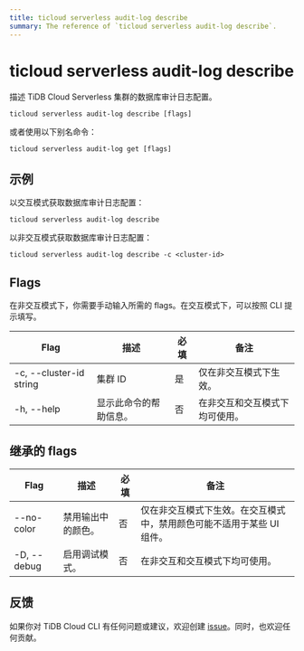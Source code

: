 ```yaml
---
title: ticloud serverless audit-log describe
summary: The reference of `ticloud serverless audit-log describe`.
---
```


# ticloud serverless audit-log describe

描述 TiDB Cloud Serverless 集群的数据库审计日志配置。

```shell
ticloud serverless audit-log describe [flags]
```

或者使用以下别名命令：

```shell
ticloud serverless audit-log get [flags]
```

## 示例

以交互模式获取数据库审计日志配置：

```shell
ticloud serverless audit-log describe
```

以非交互模式获取数据库审计日志配置：

```shell
ticloud serverless audit-log describe -c <cluster-id>
```

## Flags

在非交互模式下，你需要手动输入所需的 flags。在交互模式下，可以按照 CLI 提示填写。

| Flag                    | 描述                         | 必填 | 备注                                               |
|-------------------------|------------------------------|--------|----------------------------------------------------|
| -c, --cluster-id string | 集群 ID                     | 是     | 仅在非交互模式下生效。                              |
| -h, --help              | 显示此命令的帮助信息。       | 否     | 在非交互和交互模式下均可使用。                        |

## 继承的 flags

| Flag                 | 描述                                                                 | 必填 | 备注                                                                 |
|----------------------|----------------------------------------------------------------------|--------|----------------------------------------------------------------------|
| --no-color           | 禁用输出中的颜色。                                                    | 否     | 仅在非交互模式下生效。在交互模式中，禁用颜色可能不适用于某些 UI 组件。 |
| -D, --debug          | 启用调试模式。                                                        | 否     | 在非交互和交互模式下均可使用。                                        |

## 反馈

如果你对 TiDB Cloud CLI 有任何问题或建议，欢迎创建 [issue](https://github.com/tidbcloud/tidbcloud-cli/issues/new/choose)。同时，也欢迎任何贡献。